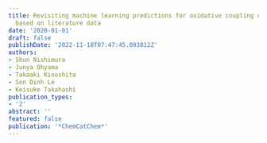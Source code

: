 ```yaml
---
title: Revisiting machine learning predictions for oxidative coupling of methane (OCM)
  based on literature data
date: '2020-01-01'
draft: false
publishDate: '2022-11-18T07:47:45.093812Z'
authors:
- Shun Nishimura
- Junya Ohyama
- Takaaki Kinoshita
- Son Dinh Le
- Keisuke Takahashi
publication_types:
- '2'
abstract: ''
featured: false
publication: '*ChemCatChem*'
---
```


